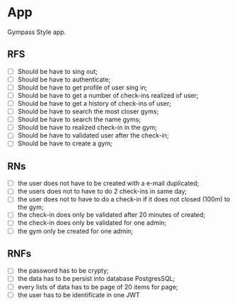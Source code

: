 # App

Gympass Style app.

## RFS

- [ ] Should be have to sing out;
- [ ] Should be have to authenticate;
- [ ] Should be have to get profile of user sing in;
- [ ] Should be have to get a number of check-ins realized of user;
- [ ] Should be have to get a history of check-ins of user;
- [ ] Should be have to search the most closer gyms;
- [ ] Should be have to search the name gyms;
- [ ] Should be have to realized check-in in the gym;
- [ ] Should be have to validated user after the check-in;
- [ ] Should be have to create a gym;

## RNs

- [ ] the user does not have to be created with a e-mail duplicated;
- [ ] the users does not to have to do 2 check-ins in same day;
- [ ] the user does not to have to do a check-in if it does not closed (100m) to the gym;
- [ ] the check-in does only be validated after 20 minutes of created;
- [ ] the check-in does only be validated for one admin;
- [ ] the gym only be created for one admin;

## RNFs

- [ ] the password has to be crypty;
- [ ] the data has to be persist into database PostgresSQL;
- [ ] every lists of data has to be page of 20 items for page;
- [ ] the user has to be identificate in one JWT

